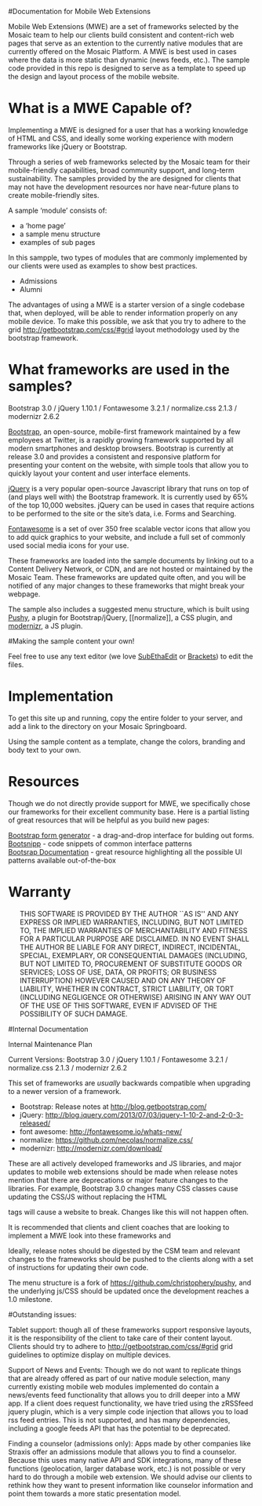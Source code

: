 #Documentation for Mobile Web Extensions


Mobile Web Extensions (MWE) are a set of frameworks selected by the Mosaic team to help our clients build consistent and content-rich web pages that serve as an extention to the currently native modules that are currently offered on the Mosaic Platform. A MWE is best used in cases where the data is more static than dynamic (news feeds, etc.). The sample code provided in this repo is designed to serve as a template to speed up the design and layout
process of the mobile website. 

What is a MWE Capable of?
===

Implementing a MWE is designed for a user that has a working knowledge of HTML and CSS, and ideally some working experience with modern frameworks like jQuery or Bootstrap. 


<p>Through a series of web frameworks selected by the Mosaic team for their mobile-friendly capabilities, broad community support, and long-term sustainability. The samples provided by the are designed for clients that may not have the development resources nor have near-future plans to create mobile-friendly sites. </p>

<p>A sample &#8216;module&#8217; consists of:</p>

<ul>
<li>a &#8216;home page&#8217;</li>
<li>a sample menu structure</li>
<li>examples of sub pages</li>
</ul>

In this sampple, two types of modules that are commonly implemented by our clients were used as examples to show best practices. 

+ Admissions
+ Alumni


The advantages of using a MWE is a starter version of a single codebase that, when deployed, will be able to render information properly on any mobile device. To make this possible, we ask that you try to adhere to the grid http://getbootstrap.com/css/#grid layout methodology used by the bootstrap framework. 


What frameworks are used in the samples?
===


Bootstrap 3.0 / jQuery 1.10.1 / Fontawesome 3.2.1 / normalize.css 2.1.3 / modernizr 2.6.2 

[Bootstrap](getbootstrap.com), an open-source, mobile-first framework maintained by a few employees at Twitter, is a rapidly growing framework supported by all modern smartphones and desktop browsers. Bootstrap is currently at release 3.0 and provides a consistent and responsive platform for presenting your content on the website, with simple tools that allow you to quickly layout your content and user interface elements.

[jQuery](jquery.org) is a very popular open-source Javascript library that runs on top of (and plays well with) the Bootstrap framework. It is currently used by 65% of the top 10,000 websites. jQuery can be used in cases that require actions to be performed to the site or the site&#8217;s data, i.e. Forms and Searching.

[Fontawesome](fontawesome.io) is a set of over 350 free scalable vector icons that allow you to add quick graphics to your website, and include a full set of commonly used social media icons for your use.

These frameworks are loaded into the sample documents by linking out to a Content Delivery Network, or CDN, and are not hosted or maintained by the Mosaic Team. These frameworks are updated quite often, and you will be notified of any major changes to these frameworks that might break your webpage. 


The sample also includes a suggested menu structure, which is built using [Pushy](https://github.com/christophery/pushy), a plugin for Bootstrap/jQuery, [[normalize]], a CSS plugin, and [modernizr](modernizr.com), a JS plugin.

#Making the sample content your own!

Feel free to use any text editor (we love [SubEthaEdit](http://www.codingmonkeys.de/subethaedit/) or [Brackets](brakets.io)) to edit the files.

Implementation
===



<p>To get this site up and running, copy the entire folder to your server, and add a link to the directory on your Mosaic Springboard. </p>
Using the sample content as a template, change the colors, branding and body text to your own.

Resources
===


<p>Though we do not directly provide support for MWE, we specifically chose our frameworks for their excellent community base. Here is a partial listing of great resources that will be helpful as you build new pages:</p>

[Bootstrap form generator](http://minikomi.github.io/Bootstrap-Form-Builder/) - a drag-and-drop interface for bulding out forms. <br>
[Bootsnipp](http://bootsnipp.com/snipps) - code snippets of common interface patterns <br>
[Bootsrap Documentation](http://getbootstrap.com/getting-started/) - great resource highlighting all the possible UI patterns available out-of-the-box

Warranty
===


<ul>
THIS SOFTWARE IS PROVIDED BY THE AUTHOR ``AS IS'' AND ANY EXPRESS OR
IMPLIED WARRANTIES, INCLUDING, BUT NOT LIMITED TO, THE IMPLIED WARRANTIES
OF MERCHANTABILITY AND FITNESS FOR A PARTICULAR PURPOSE ARE DISCLAIMED.
IN NO EVENT SHALL THE AUTHOR BE LIABLE FOR ANY DIRECT, INDIRECT,
INCIDENTAL, SPECIAL, EXEMPLARY, OR CONSEQUENTIAL DAMAGES (INCLUDING, BUT
NOT LIMITED TO, PROCUREMENT OF SUBSTITUTE GOODS OR SERVICES; LOSS OF USE,
DATA, OR PROFITS; OR BUSINESS INTERRUPTION) HOWEVER CAUSED AND ON ANY
THEORY OF LIABILITY, WHETHER IN CONTRACT, STRICT LIABILITY, OR TORT
(INCLUDING NEGLIGENCE OR OTHERWISE) ARISING IN ANY WAY OUT OF THE USE OF
THIS SOFTWARE, EVEN IF ADVISED OF THE POSSIBILITY OF SUCH DAMAGE.
</ul>


#Internal Documentation

Internal Maintenance Plan

Current Versions:
Bootstrap 3.0 / jQuery 1.10.1 / Fontawesome 3.2.1 / normalize.css 2.1.3 / modernizr 2.6.2




This set of frameworks are *usually* backwards compatible when upgrading to a newer version of a framework. 

+ Bootstrap: Release notes at http://blog.getbootstrap.com/
+ jQuery: http://blog.jquery.com/2013/07/03/jquery-1-10-2-and-2-0-3-released/
+ font awesome: http://fontawesome.io/whats-new/
+ normalize: https://github.com/necolas/normalize.css/
+ modernizr: http://modernizr.com/download/

These are all actively developed frameworks and JS libraries, and major updates to mobile web extensions should be made when release notes mention that there are deprecations or major feature changes to the libraries. For example, Bootstrap 3.0 changes many CSS classes cause updating the CSS/JS without replacing the HTML <div> tags will cause a website to break. Changes like this will not happen often. 

It is recommended that clients and client coaches that are looking to implement a MWE look into these frameworks and 

Ideally, release notes should be digested by the CSM team and relevant changes to the frameworks should be pushed to the clients along with a set of instructions for updating their own code. 

The menu structure is a fork of https://github.com/christophery/pushy, and the underlying js/CSS should be updated once the development reaches a 1.0 milestone. 




#Outstanding issues:

Tablet support: though all of these frameworks support responsive layouts, it is the responsibility of the client to take care of their content layout. Clients should try to adhere to http://getbootstrap.com/css/#grid grid guidelines to optimize display on multiple devices. 


Support of News and Events:
Though we do not want to replicate things that are already offered as part of our native module selection, many currently existing mobile web modules implemented do contain a news/events feed functionality that allows you to drill deeper into a MW app. If a client does request functionality, we have tried using the zRSSfeed jquery plugin, which is a very simple code injection that allows you to load rss feed entries. This is not supported, and has many dependencies, including a google feeds API that has the potential to be deprecated. 



Finding a counselor (admissions only):
Apps made by other companies like Straxis offer an admissions module that allows you to find a counselor. Because this uses many native API and SDK integrations, many of these functions (geolocation, larger database work, etc.) is not possible or very hard to do through a mobile web extension. We should advise our clients to rethink how they want to present information like counselor information and point them towards a more static presentation model. 












